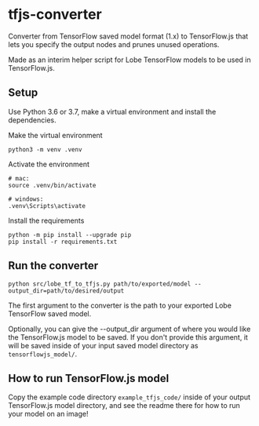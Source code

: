 # tfjs-converter
Converter from TensorFlow saved model format (1.x) to TensorFlow.js
that lets you specify the output nodes and prunes unused operations.

Made as an interim helper script for Lobe TensorFlow models to be used in TensorFlow.js.

## Setup
Use Python 3.6 or 3.7, make a virtual environment and install the dependencies.

Make the virtual environment
```shell script
python3 -m venv .venv
```
Activate the environment
```shell script
# mac:
source .venv/bin/activate

# windows:
.venv\Scripts\activate
```
Install the requirements
```shell script
python -m pip install --upgrade pip
pip install -r requirements.txt
```

## Run the converter
```shell script
python src/lobe_tf_to_tfjs.py path/to/exported/model --output_dir=path/to/desired/output
```
The first argument to the converter is the path to your exported Lobe TensorFlow saved model.

Optionally, you can give the --output_dir argument of where you would like the TensorFlow.js model to be saved.
If you don't provide this argument, it will be saved inside of your input saved model directory as `tensorflowjs_model/`.


## How to run TensorFlow.js model
Copy the example code directory `example_tfjs_code/` inside of your output TensorFlow.js model directory,
and see the readme there for how to run your model on an image!

